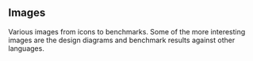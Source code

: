 ## Images
Various images from icons to benchmarks. Some of the more interesting images are the design diagrams and benchmark results against other languages.
